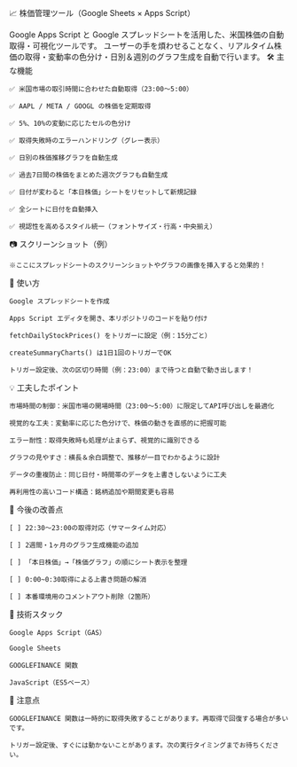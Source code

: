 📈 株価管理ツール（Google Sheets × Apps Script）

Google Apps Script と Google スプレッドシートを活用した、米国株価の自動取得・可視化ツールです。 ユーザーの手を煩わせることなく、リアルタイム株価の取得・変動率の色分け・日別＆週別のグラフ生成を自動で行います。
🛠 主な機能

    ✅ 米国市場の取引時間に合わせた自動取得（23:00〜5:00）

    ✅ AAPL / META / GOOGL の株価を定期取得

    ✅ 5%、10%の変動に応じたセルの色分け

    ✅ 取得失敗時のエラーハンドリング（グレー表示）

    ✅ 日別の株価推移グラフを自動生成

    ✅ 過去7日間の株価をまとめた週次グラフも自動生成

    ✅ 日付が変わると「本日株価」シートをリセットして新規記録

    ✅ 全シートに日付を自動挿入

    ✅ 視認性を高めるスタイル統一（フォントサイズ・行高・中央揃え）

📷 スクリーンショット（例）

    ※ここにスプレッドシートのスクリーンショットやグラフの画像を挿入すると効果的！

🚀 使い方

    Google スプレッドシートを作成

    Apps Script エディタを開き、本リポジトリのコードを貼り付け

    fetchDailyStockPrices() をトリガーに設定（例：15分ごと）

    createSummaryCharts() は1日1回のトリガーでOK

    トリガー設定後、次の区切り時間（例：23:00）まで待つと自動で動き出します！

💡 工夫したポイント

    市場時間の制御：米国市場の開場時間（23:00〜5:00）に限定してAPI呼び出しを最適化

    視覚的な工夫：変動率に応じた色分けで、株価の動きを直感的に把握可能

    エラー耐性：取得失敗時も処理が止まらず、視覚的に識別できる

    グラフの見やすさ：横長＆余白調整で、推移が一目でわかるように設計

    データの重複防止：同じ日付・時間帯のデータを上書きしないように工夫

    再利用性の高いコード構造：銘柄追加や期間変更も容易

🧩 今後の改善点

    [ ] 22:30〜23:00の取得対応（サマータイム対応）

    [ ] 2週間・1ヶ月のグラフ生成機能の追加

    [ ] 「本日株価」→「株価グラフ」の順にシート表示を整理

    [ ] 0:00~0:30取得による上書き問題の解消

    [ ] 本番環境用のコメントアウト削除（2箇所）

🔧 技術スタック

    Google Apps Script（GAS）

    Google Sheets

    GOOGLEFINANCE 関数

    JavaScript（ES5ベース）

📌 注意点

    GOOGLEFINANCE 関数は一時的に取得失敗することがあります。再取得で回復する場合が多いです。

    トリガー設定後、すぐには動かないことがあります。次の実行タイミングまでお待ちください。

